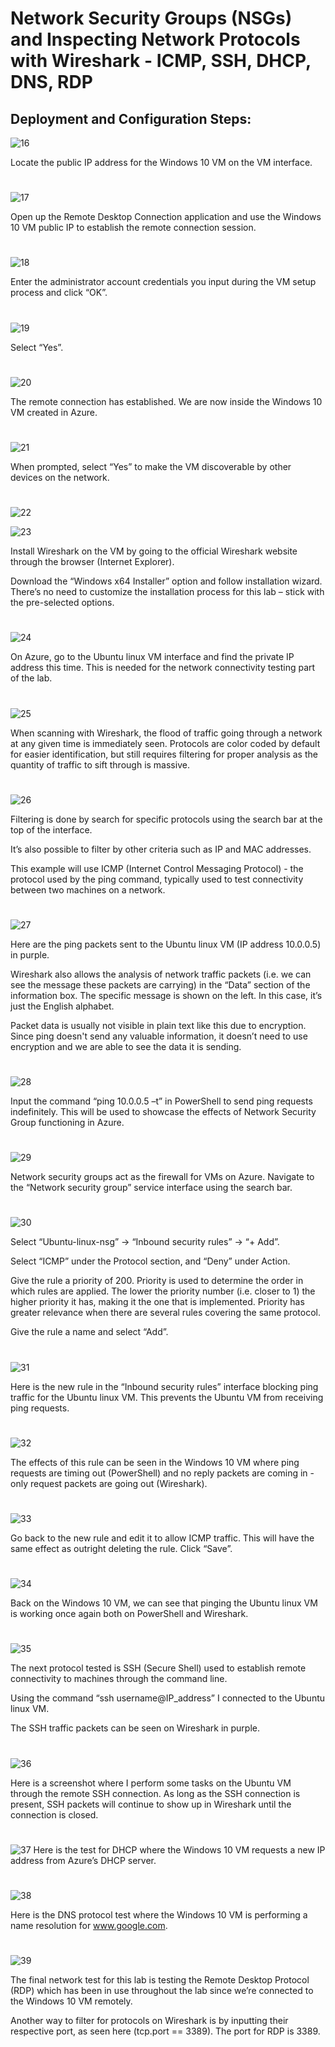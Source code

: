 # Network Security Groups (NSGs) and Inspecting Network Protocols with Wireshark - ICMP, SSH, DHCP, DNS, RDP

<h2>Deployment and Configuration Steps:</h2>

![16](https://github.com/melisa-er/Network-Security-Groups-NSGs-and-Inspecting-Network-Protocols-with-Wireshark-ICMP-SSH-DHCP-DNS-RDP/assets/157723219/a5b59c3b-e09d-4f09-b1f8-a7c1cd11fc3b)

Locate the public IP address for the Windows 10 VM on the VM interface.

#
![17](https://github.com/melisa-er/Network-Security-Groups-NSGs-and-Inspecting-Network-Protocols-with-Wireshark-ICMP-SSH-DHCP-DNS-RDP/assets/157723219/bd417b4d-9b5b-4649-a3cc-6b896da90929)

Open up the Remote Desktop Connection application and use the Windows 10 VM public IP to establish the remote connection session.

#
![18](https://github.com/melisa-er/Network-Security-Groups-NSGs-and-Inspecting-Network-Protocols-with-Wireshark-ICMP-SSH-DHCP-DNS-RDP/assets/157723219/6af6bf57-cd85-4415-afac-b9419d9f82d0)

Enter the administrator account credentials you input during the VM setup process and click “OK”.

#
![19](https://github.com/melisa-er/Network-Security-Groups-NSGs-and-Inspecting-Network-Protocols-with-Wireshark-ICMP-SSH-DHCP-DNS-RDP/assets/157723219/118b3313-f651-471f-b86b-b1a01dd9097d)

Select “Yes”.

#
![20](https://github.com/melisa-er/Network-Security-Groups-NSGs-and-Inspecting-Network-Protocols-with-Wireshark-ICMP-SSH-DHCP-DNS-RDP/assets/157723219/14c84ee6-b4f0-4900-ac91-b0794cca0ccc)

The remote connection has established. We are now inside the Windows 10 VM created in Azure.

#
![21](https://github.com/melisa-er/Network-Security-Groups-NSGs-and-Inspecting-Network-Protocols-with-Wireshark-ICMP-SSH-DHCP-DNS-RDP/assets/157723219/c3d15eac-408e-4c6a-94f9-b390fc7b78ca)

When prompted, select “Yes” to make the VM discoverable by other devices on the network.

#
![22](https://github.com/melisa-er/Network-Security-Groups-NSGs-and-Inspecting-Network-Protocols-with-Wireshark-ICMP-SSH-DHCP-DNS-RDP/assets/157723219/7f824be7-ee18-44a8-a9ff-23b746aab54e)

![23](https://github.com/melisa-er/Network-Security-Groups-NSGs-and-Inspecting-Network-Protocols-with-Wireshark-ICMP-SSH-DHCP-DNS-RDP/assets/157723219/0ead03f3-6113-4b20-87e4-4b4deaaf52c9)

Install Wireshark on the VM by going to the official Wireshark website through the browser (Internet Explorer). 

Download the “Windows x64 Installer” option and follow installation wizard. There’s no need to customize the installation process for this lab – stick with the pre-selected options.

#
![24](https://github.com/melisa-er/Network-Security-Groups-NSGs-and-Inspecting-Network-Protocols-with-Wireshark-ICMP-SSH-DHCP-DNS-RDP/assets/157723219/295a41d7-6992-446b-b389-b57f060f19ee)

On Azure, go to the Ubuntu linux VM interface and find the private IP address this time. This is needed for the network connectivity testing part of the lab.

#
![25](https://github.com/melisa-er/Network-Security-Groups-NSGs-and-Inspecting-Network-Protocols-with-Wireshark-ICMP-SSH-DHCP-DNS-RDP/assets/157723219/001e5bdf-997e-4d32-aeb2-5aaf2a00d406)

When scanning with Wireshark, the flood of traffic going through a network at any given time is immediately seen. Protocols are color coded by default for easier identification, but still requires filtering for proper analysis as the quantity of traffic to sift through is massive.

#
![26](https://github.com/melisa-er/Network-Security-Groups-NSGs-and-Inspecting-Network-Protocols-with-Wireshark-ICMP-SSH-DHCP-DNS-RDP/assets/157723219/c1a30271-a867-4be9-83de-7959bc499457)

Filtering is done by search for specific protocols using the search bar at the top of the interface. 

It’s also possible to filter by other criteria such as IP and MAC addresses.

This example will use ICMP (Internet Control Messaging Protocol) -  the protocol used by the ping command, typically used to test connectivity between two machines on a network.

#
![27](https://github.com/melisa-er/Network-Security-Groups-NSGs-and-Inspecting-Network-Protocols-with-Wireshark-ICMP-SSH-DHCP-DNS-RDP/assets/157723219/ddbcde07-bad1-44fb-95d5-4d0496cb33dd)

Here are the ping packets sent to the Ubuntu linux VM (IP address 10.0.0.5) in purple.

Wireshark also allows the analysis of network traffic packets (i.e. we can see the message these packets are carrying) in the “Data” section of the information box. The specific message is shown on the left. In this case, it’s just the English alphabet.

Packet data is usually not visible in plain text like this due to encryption. Since ping doesn't send any valuable information, it doesn’t need to use encryption and we are able to see the data it is sending.

#
![28](https://github.com/melisa-er/Network-Security-Groups-NSGs-and-Inspecting-Network-Protocols-with-Wireshark-ICMP-SSH-DHCP-DNS-RDP/assets/157723219/4ccdad0a-91f5-41cf-a037-e463cfdc0b6d)

Input the command “ping 10.0.0.5 –t” in PowerShell to send ping requests indefinitely. 
This will be used to showcase the effects of Network Security Group functioning in Azure.

#
![29](https://github.com/melisa-er/Network-Security-Groups-NSGs-and-Inspecting-Network-Protocols-with-Wireshark-ICMP-SSH-DHCP-DNS-RDP/assets/157723219/41f4982a-3fd0-46bf-935b-363cdc62c60c)

Network security groups act as the firewall for VMs on Azure.
Navigate to the “Network security group” service interface using the search bar.

#
![30](https://github.com/melisa-er/Network-Security-Groups-NSGs-and-Inspecting-Network-Protocols-with-Wireshark-ICMP-SSH-DHCP-DNS-RDP/assets/157723219/6b8d1e79-e369-4855-b2ff-f39c57acfd4d)

Select “Ubuntu-linux-nsg” → “Inbound security rules” → “+ Add”.

Select “ICMP” under the Protocol section, and “Deny” under Action.

Give the rule a priority of 200. Priority is used to determine the order in which rules are applied. The lower the priority number (i.e. closer to 1) the higher priority it has, making it the one that is implemented. Priority has greater relevance when there are several rules covering the same protocol.

Give the rule a name and select “Add”.

#
![31](https://github.com/melisa-er/Network-Security-Groups-NSGs-and-Inspecting-Network-Protocols-with-Wireshark-ICMP-SSH-DHCP-DNS-RDP/assets/157723219/ce769a95-f09d-4e28-9004-b15bd0f08682)

Here is the new rule in the “Inbound security rules” interface blocking ping traffic for the Ubuntu linux VM. This prevents the Ubuntu VM from receiving ping requests.

#
![32](https://github.com/melisa-er/Network-Security-Groups-NSGs-and-Inspecting-Network-Protocols-with-Wireshark-ICMP-SSH-DHCP-DNS-RDP/assets/157723219/8eaf973b-1fc3-4035-a67c-5e3bf8121062)

The effects of this rule can be seen in the Windows 10 VM where ping requests are timing out (PowerShell) and no reply packets are coming in - only request packets are going out (Wireshark).

#
![33](https://github.com/melisa-er/Network-Security-Groups-NSGs-and-Inspecting-Network-Protocols-with-Wireshark-ICMP-SSH-DHCP-DNS-RDP/assets/157723219/f10ba644-d7b8-4a4c-beee-fc2ef8628526)

Go back to the new rule and edit it to allow ICMP traffic. This will have the same effect as outright deleting the rule. Click “Save”.

#
![34](https://github.com/melisa-er/Network-Security-Groups-NSGs-and-Inspecting-Network-Protocols-with-Wireshark-ICMP-SSH-DHCP-DNS-RDP/assets/157723219/6181db47-0dbb-4ee6-95de-73abc8d0dfc1)

Back on the Windows 10 VM, we can see that pinging the Ubuntu linux VM is working once again both on PowerShell and Wireshark.

#
![35](https://github.com/melisa-er/Network-Security-Groups-NSGs-and-Inspecting-Network-Protocols-with-Wireshark-ICMP-SSH-DHCP-DNS-RDP/assets/157723219/29252f3e-2cbc-4a3b-8104-22aa6adfee36)

The next protocol tested is SSH (Secure Shell) used to establish remote connectivity to machines through the command line.

Using the command “ssh username@IP_address” I connected to the Ubuntu linux VM.

The SSH traffic packets can be seen on Wireshark in purple.

#
![36](https://github.com/melisa-er/Network-Security-Groups-NSGs-and-Inspecting-Network-Protocols-with-Wireshark-ICMP-SSH-DHCP-DNS-RDP/assets/157723219/104f2fd4-9296-4709-8ac6-04123478ff2b)

Here is a screenshot where I perform some tasks on the Ubuntu VM through the remote SSH connection.
As long as the SSH connection is present, SSH packets will continue to show up in Wireshark until the connection is closed.

#
![37](https://github.com/melisa-er/Network-Security-Groups-NSGs-and-Inspecting-Network-Protocols-with-Wireshark-ICMP-SSH-DHCP-DNS-RDP/assets/157723219/8f9b9bee-047b-4f03-ae99-b1fe49d6f503)
Here is the test for DHCP where the Windows 10 VM requests a new IP address from Azure’s DHCP server.

#
![38](https://github.com/melisa-er/Network-Security-Groups-NSGs-and-Inspecting-Network-Protocols-with-Wireshark-ICMP-SSH-DHCP-DNS-RDP/assets/157723219/45dbf546-b916-40c0-a491-d8acee028bfb)

Here is the DNS protocol test where the Windows 10 VM is performing a name resolution for www.google.com.

#
![39](https://github.com/melisa-er/Network-Security-Groups-NSGs-and-Inspecting-Network-Protocols-with-Wireshark-ICMP-SSH-DHCP-DNS-RDP/assets/157723219/345d6ded-40c5-4975-943f-958730446bcd)

The final network test for this lab is testing the Remote Desktop Protocol (RDP) which has been in use throughout the lab since we’re connected to the Windows 10 VM remotely.

Another way to filter for protocols on Wireshark is by inputting their respective port, as seen here (tcp.port == 3389). The port for RDP is 3389.
